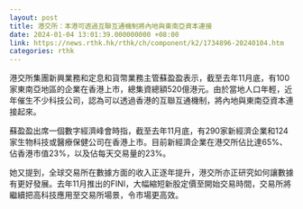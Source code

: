 ```yaml
---
layout: post
title: 港交所：本港可透過互聯互通機制將內地與東南亞資本連接
date: 2024-01-04 13:01:39.000000000 +08:00
link: https://news.rthk.hk/rthk/ch/component/k2/1734896-20240104.htm
categories: rthk
---
```


港交所集團新興業務和定息和貨幣業務主管蘇盈盈表示，截至去年11月底，有100家東南亞地區的企業在香港上市，總集資總額520億港元。由於當地人口年輕，近年催生不少科技公司，認為可以透過香港的互聯互通機制，將內地與東南亞資本連接起來。

蘇盈盈出席一個數字經濟峰會時指，截至去年11月底，有290家新經濟企業和124家生物科技或醫療保健公司在香港上市。目前新經濟企業在港交所佔比達65%、佔香港市值23%，以及佔每天交易量的23%。

她又提到，全球交易所在數據方面的收入正逐年提升，港交所亦正研究如何讓數據有更好發展。去年11月推出的FINI，大幅縮短新股定價至開始交易時間，交易所將繼續把高科技應用至交易所場景，令市場更高效。
